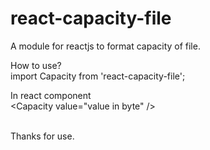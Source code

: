 # react-capacity-file
A module for reactjs to format capacity of file.


How to use? <br >
import Capacity from 'react-capacity-file';

In react component <br />
\<Capacity value="value in byte" \/\>

<br />
Thanks for use.
